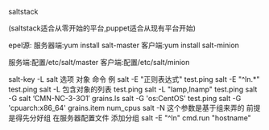 saltstack

(saltstack适合从零开始的平台,puppet适合从现有平台开始)

epel源:
服务器端:yum install salt-master
客户端:yum install salt-minion

服务端:配置/etc/salt/master
客户端:配置/etc/salt/minion

salt-key -L
salt	选项	对象	命令	例
salt -E "正则表达式" test.ping	salt -E "^ln.*" test.ping
salt -L 包含对象的列表 test.ping	salt -L "lamp,lnamp" test.ping
salt -G
	salt ‘CMN-NC-3-3O1′ grains.ls
	salt -G 'os:CentOS' test.ping
	salt -G 'cpuarch:x86_64' grains.item num_cpus
salt -N 这个参数是基于组来弄的 前提是得先分好组
	在服务器配置文件 添加分组
salt -E "^ln" cmd.run "hostname"
